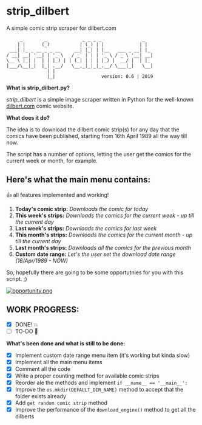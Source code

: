 # strip_dilbert
A simple comic strip scraper for dilbert.com
~~~
     _        _             _ _ _ _               _   
    | |      (_)           | (_) | |             | |  
 ___| |_ _ __ _ _ __     __| |_| | |__   ___ _ __| |_ 
/ __| __| '__| | '_ \   / _` | | | '_ \ / _ \ '__| __|
\__ \ |_| |  | | |_) | | (_| | | | |_) |  __/ |  | |_ 
|___/\__|_|  |_| .__/   \__,_|_|_|_.__/ \___|_|   \__|
               | |                                    
               |_|                 version: 0.6 | 2019
~~~

**What is strip_dilbert.py?**

*strip_dilbert* is a simple image scraper written in Python for the well-known [dilbert.com](https://dilbert.com) comic website.

**What does it do?**

The idea is to download the dilbert comic strip(s) for any day that the comics have been published, starting from 16th April 1989 all the way till now.

The script has a number of options, letting the user get the comics for the current week or month, for example.

## Here's what the main menu contains:

:+1: all features implemented and working!

1. **Today's comic strip:** *Downloads the comic for today* 
2. **This week's strips:** *Downloads the comics for the current week - up till the current day* 
3. **Last week's strips:** *Downloads the comics for last week* 
4. **This month's strips:** *Downloads the comics for the current month - up till the current day* 
5. **Last month's strips:** *Downloads all the comics for the previous month* 
6. **Custom date range:** *Let's the user set the download date range (16/Apr/1989 - NOW)* 

So, hopefully there are going to be some opportutnies for you with this script. ;)

[![opportunity.png](https://assets.amuniversal.com/505f94006cbc01301d46001dd8b71c47)](https://dilbert.com/strip/2009-09-24)

## WORK PROGRESS:

- [x] DONE! :collision:
- [ ] TO-DO :shit:

**What's been done and what is still to be done:**
- [x] Implement custom date range menu item (it's working but kinda slow)
- [x] Implement all the main menu items
- [x] Comment all the code
- [x] Write a proper counting method for available comic strips
- [x] Reorder ale the methods and implement `if __name__ == '__main__':`
- [x] Improve the `os.mkdir(DEFAULT_DIR_NAME)` method to accept that the folder exists already
- [x] Add `get random comic strip` method
- [x] Improve the performance of the `download_engine()` method to get all the dilberts